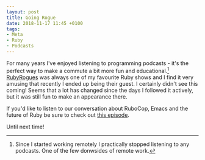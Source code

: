 ```yaml
---
layout: post
title: Going Rogue
date: 2018-11-17 11:45 +0100
tags:
- Meta
- Ruby
- Podcasts
---
```


For many years I've enjoyed listening to programming podcasts - it's
the perfect way to make a commute a bit more fun and
educational.[^1] [RubyRogues](https://devchat.tv/ruby-rogues/) was always
one of my favourite Ruby shows and I find it very amusing that
recently I ended up being their guest. I certainly didn't see this coming!
Seems that a lot has changed since the days I followed it actively, but it
was still fun to make an appearance there.

If you'd like to listen to our conversation about RuboCop, Emacs and
the future of Ruby be sure to check out [this
episode](https://devchat.tv/ruby-rogues/rr-388-rubocop-and-emacs-i-guess-with-bozhidar-batsov/).

Until next time!

[^1]: Since I started working remotely I practically stopped listening to any podcasts. One of the few donwsides of remote work.
